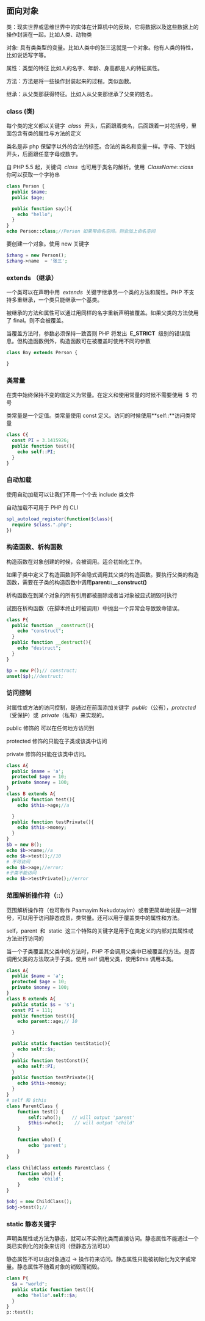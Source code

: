 ## 面向对象

类：现实世界或思维世界中的实体在计算机中的反映，它将数据以及这些数据上的操作封装在一起。比如人类、动物类

对象: 具有类类型的变量。比如人类中的张三这就是一个对象。他有人类的特性，比如说话写字等。

属性：类型的特征 比如人的名字、年龄、身高都是人的特征属性。

方法：方法是将一些操作封装起来的过程。类似函数。

继承：从父类那获得特征。比如人从父亲那继承了父亲的姓名。

### class (类)

每个类的定义都以关键字  *class*  开头，后面跟着类名，后面跟着一对花括号，里面包含有类的属性与方法的定义

类名是非 php 保留字以外的合法的标签。合法的类名和变量一样。字母、下划线开头，后面跟任意字母或数字。

自 PHP 5.5 起，关键词  *class*  也可用于类名的解析。使用  *ClassName::class*  你可以获取一个字符串

```php
class Person {
  public $name;
  public $age;

  public function say(){
    echo "hello";
  }
}
echo Person::class;//Person 如果带命名空间。则会加上命名空间
```

要创建一个对象。使用 new 关键字

```php
$zhang = new Person();
$zhang->name  = '张三';
```

### extends （继承）

一个类可以在声明中用  *extends*  关键字继承另一个类的方法和属性。PHP 不支持多重继承，一个类只能继承一个基类。

被继承的方法和属性可以通过用同样的名字重新声明被覆盖。如果父类的方法使用了 final。则不会被覆盖。

当覆盖方法时，参数必须保持一致否则 PHP 将发出  **E_STRICT**  级别的错误信息。但构造函数例外，构造函数可在被覆盖时使用不同的参数

```php
class Boy extends Person {

}
```

### 类常量

在类中始终保持不变的值定义为常量。在定义和使用常量的时候不需要使用  $  符号

类常量是一个定值。类常量使用 const 定义。访问的时候使用**self::**访问类常量

```php
class C{
  const PI = 3.1415926;
  public function test(){
    echo self::PI;
  }
}
```

### 自动加载

使用自动加载可以让我们不用一个个去 include 类文件

自动加载不可用于 PHP 的 CLI

```php
spl_autoload_register(function($class){
  require $class.".php";
})
```

### 构造函数、析构函数

构造函数在对象创建的时候，会被调用。适合初始化工作。

如果子类中定义了构造函数则不会隐式调用其父类的构造函数。要执行父类的构造函数，需要在子类的构造函数中调用**parent::\_\_construct()**

析构函数在到某个对象的所有引用都被删除或者当对象被显式销毁时执行

试图在析构函数（在脚本终止时被调用）中抛出一个异常会导致致命错误。

```php
class P{
  public function __construct(){
    echo "construct";
  }
  public function __destruct(){
    echo "destruct";
  }
}

$p = new P();// construct;
unset($p);//destruct;
```

### 访问控制

对属性或方法的访问控制，是通过在前面添加关键字  *public*（公有），_protected_（受保护）或  *private*（私有）来实现的。

public 修饰的 可以在任何地方访问到

protected 修饰的只能在子类或该类中访问

private 修饰的只能在该类中访问。

```php
class A{
  public $name = 'a';
  protected $age = 10;
  private $money = 100;
}
class B extends A{
  public function test(){
    echo $this->age;//a

  }
  public function testPrivate(){
  	echo $this->money;
  }
}
$b = new B();
echo $b->name;//a
echo $b->test();//10
# 不可访问
echo $b->age;//error;
#子类不能访问
echo $b->testPrivate();//error
```

### 范围解析操作符（::）

范围解析操作符（也可称作 Paamayim Nekudotayim）或者更简单地说是一对冒号，可以用于访问静态成员，类常量。还可以用于覆盖类中的属性和方法。

self，parent  和  static  这三个特殊的关键字是用于在类定义的内部对其属性或方法进行访问的

当一个子类覆盖其父类中的方法时，PHP 不会调用父类中已被覆盖的方法。是否调用父类的方法取决于子类。使用 self 调用父类，使用$this 调用本类。

```php
class A{
  public $name = 'a';
  protected $age = 10;
  private $money = 100;
}
class B extends A{
  public static $s = 's';
  const PI = 111;
  public function test(){
    echo parent::age;// 10

  }

  public static function testStatic(){
    echo self::$s;
  }
  public function testConst(){
    echo self::PI;
  }
  public function testPrivate(){
  	echo $this->money;
  }
}
# self 和 $this
class ParentClass {
    function test() {
        self::who();    // will output 'parent'
        $this->who();    // will output 'child'
    }

    function who() {
        echo 'parent';
    }
}

class ChildClass extends ParentClass {
    function who() {
        echo 'child';
    }
}

$obj = new ChildClass();
$obj->test();//
```

### static 静态关键字

声明类属性或方法为静态，就可以不实例化类而直接访问。静态属性不能通过一个类已实例化的对象来访问（但静态方法可以）

静态属性不可以由对象通过 -> 操作符来访问。静态属性只能被初始化为文字或常量。静态属性不随着对象的销毁而销毁。

```php
class P{
  $a = "world";
  public static function test(){
    echo "hello".self::$a;
  }
}
p::test();
```
